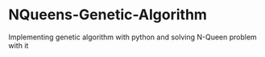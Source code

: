 # NQueens-Genetic-Algorithm
Implementing genetic algorithm with python and solving N-Queen problem with it
